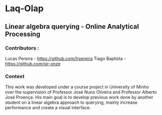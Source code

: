 <h1>Laq-Olap</h1>
<h2>Linear algebra querying - Online Analytical Processing</h2>

<h3> Contributors : </h3>

Lucas Pereira - https://github.com/lrpereira
Tiago Baptista - https://github.com/sir-onze

<h3> Context </h3>
<p> This work was developed under a course project in University of Minho over the supervision of Professor José Nuno Oliveira and Professor Alberto José Proença. His main goal is to develop previous work done by another student on a linear algebra approach to querying, mainly increase performance and create a visual interface. </p>
